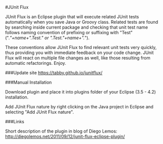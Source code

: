 #JUnit Flux

JUnit Flux is an Eclipse plugin that will execute related JUnit tests automatically when you save Java or Groovy class. Related tests are found by searching inside current package and checking that unit test name follows naming convention of prefixing or suffixing with "Test" (".*"+name+".*Test.*" or ".*Test.*"+name+".*").

These conventions allow JUnit Flux to find relevant unit tests very quickly, thus providing you with immediate feedback on your code change. JUnit Flux will react on multiple file changes as well, like those resulting from automatic refactorings. Enjoy.

###Update site
https://tabby.github.io/junitflux/

###Manual Installation

Download plugin and place it into plugins folder of your Eclipse (3.5 - 4.2) installation.

Add JUnit Flux nature by right clicking on the Java project in Eclipse and selecting "Add JUnit Flux nature".

###Links

Short description of the plugin in blog of Diego Lemos: http://diegolemos.net/2011/09/12/junit-flux-eclipse-plugin/

